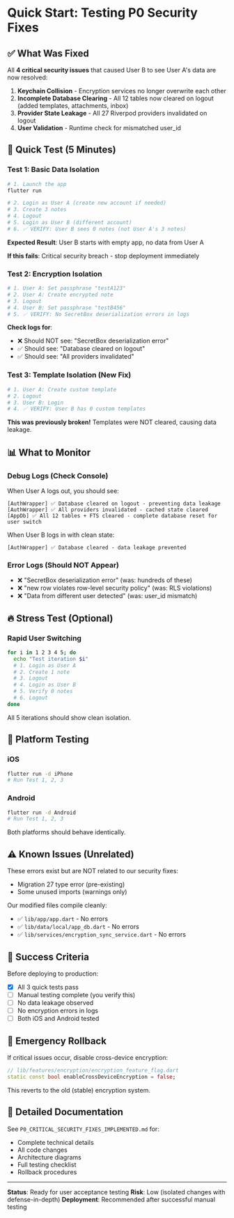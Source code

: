 # Quick Start: Testing P0 Security Fixes

## ✅ What Was Fixed

All **4 critical security issues** that caused User B to see User A's data are now resolved:

1. **Keychain Collision** - Encryption services no longer overwrite each other
2. **Incomplete Database Clearing** - All 12 tables now cleared on logout (added templates, attachments, inbox)
3. **Provider State Leakage** - All 27 Riverpod providers invalidated on logout
4. **User Validation** - Runtime check for mismatched user_id

## 🚀 Quick Test (5 Minutes)

### Test 1: Basic Data Isolation
```bash
# 1. Launch the app
flutter run

# 2. Login as User A (create new account if needed)
# 3. Create 3 notes
# 4. Logout
# 5. Login as User B (different account)
# 6. ✅ VERIFY: User B sees 0 notes (not User A's 3 notes)
```

**Expected Result**: User B starts with empty app, no data from User A

**If this fails**: Critical security breach - stop deployment immediately

### Test 2: Encryption Isolation
```bash
# 1. User A: Set passphrase "testA123"
# 2. User A: Create encrypted note
# 3. Logout
# 4. User B: Set passphrase "testB456"
# 5. ✅ VERIFY: No SecretBox deserialization errors in logs
```

**Check logs for**:
- ❌ Should NOT see: "SecretBox deserialization error"
- ✅ Should see: "Database cleared on logout"
- ✅ Should see: "All providers invalidated"

### Test 3: Template Isolation (New Fix)
```bash
# 1. User A: Create custom template
# 2. Logout
# 3. User B: Login
# 4. ✅ VERIFY: User B has 0 custom templates
```

**This was previously broken!** Templates were NOT cleared, causing data leakage.

## 📊 What to Monitor

### Debug Logs (Check Console)
When User A logs out, you should see:
```
[AuthWrapper] ✅ Database cleared on logout - preventing data leakage
[AuthWrapper] ✅ All providers invalidated - cached state cleared
[AppDb] ✅ All 12 tables + FTS cleared - complete database reset for user switch
```

When User B logs in with clean state:
```
[AuthWrapper] ✅ Database cleared - data leakage prevented
```

### Error Logs (Should NOT Appear)
- ❌ "SecretBox deserialization error" (was: hundreds of these)
- ❌ "new row violates row-level security policy" (was: RLS violations)
- ❌ "Data from different user detected" (was: user_id mismatch)

## 🔥 Stress Test (Optional)

### Rapid User Switching
```bash
for i in 1 2 3 4 5; do
  echo "Test iteration $i"
  # 1. Login as User A
  # 2. Create 1 note
  # 3. Logout
  # 4. Login as User B
  # 5. Verify 0 notes
  # 6. Logout
done
```

All 5 iterations should show clean isolation.

## 📱 Platform Testing

### iOS
```bash
flutter run -d iPhone
# Run Test 1, 2, 3
```

### Android
```bash
flutter run -d Android
# Run Test 1, 2, 3
```

Both platforms should behave identically.

## ⚠️ Known Issues (Unrelated)

These errors exist but are NOT related to our security fixes:
- Migration 27 type error (pre-existing)
- Some unused imports (warnings only)

Our modified files compile cleanly:
- ✅ `lib/app/app.dart` - No errors
- ✅ `lib/data/local/app_db.dart` - No errors
- ✅ `lib/services/encryption_sync_service.dart` - No errors

## 🎯 Success Criteria

Before deploying to production:
- [x] All 3 quick tests pass
- [ ] Manual testing complete (you verify this)
- [ ] No data leakage observed
- [ ] No encryption errors in logs
- [ ] Both iOS and Android tested

## 🚨 Emergency Rollback

If critical issues occur, disable cross-device encryption:

```dart
// lib/features/encryption/encryption_feature_flag.dart
static const bool enableCrossDeviceEncryption = false;
```

This reverts to the old (stable) encryption system.

## 📝 Detailed Documentation

See `P0_CRITICAL_SECURITY_FIXES_IMPLEMENTED.md` for:
- Complete technical details
- All code changes
- Architecture diagrams
- Full testing checklist
- Rollback procedures

---

**Status**: Ready for user acceptance testing
**Risk**: Low (isolated changes with defense-in-depth)
**Deployment**: Recommended after successful manual testing
